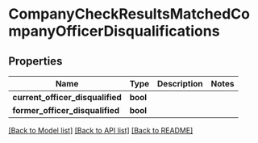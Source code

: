 # CompanyCheckResultsMatchedCompanyOfficerDisqualifications

## Properties
Name | Type | Description | Notes
------------ | ------------- | ------------- | -------------
**current_officer_disqualified** | **bool** |  | 
**former_officer_disqualified** | **bool** |  | 

[[Back to Model list]](../README.md#documentation-for-models) [[Back to API list]](../README.md#documentation-for-api-endpoints) [[Back to README]](../README.md)


